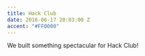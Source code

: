 ```yaml
---
title: Hack Club
date: 2016-06-17 20:03:00 Z
accent: "#FF0000"
---
```


We built something spectacular for Hack Club!